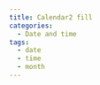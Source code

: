 ```yaml
---
title: Calendar2 fill
categories:
  - Date and time
tags:
  - date
  - time
  - month
---
```


